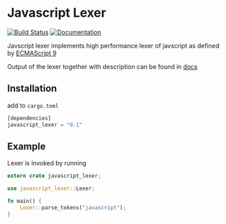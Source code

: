 # Javascript Lexer

[![Build Status](https://travis-ci.com/retep007/javascript-lexer.svg?branch=master)](https://travis-ci.com/retep007/javascript-lexer)
[![Documentation](https://docs.rs/javascript_lexer/badge.svg)](https://docs.rs/crate/javascript_lexer/)

Javscript lexer implements high performance lexer of javscript as defined by [ECMAScript 9](http://www.ecma-international.org/ecma-262/9.0/index.html)

Output of the lexer together with description can be found in [docs](https://docs.rs/crate/javascript_lexer/)

## Installation

add to `cargo.toml`

``` rust
[dependencies]
javascript_lexer = "0.1"
```

## Example

Lexer is invoked by running

``` rust
extern crate javascript_lexer;

use javascript_lexer::Lexer;

fn main() {
    Lexer::parse_tokens("javascript");
}
```